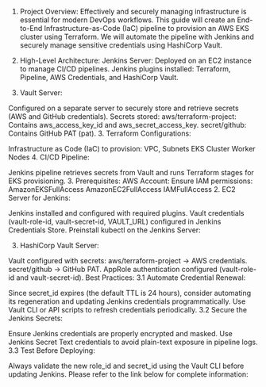 1. Project Overview:
Effectively and securely managing infrastructure is essential for modern DevOps workflows. This guide will create an End-to-End Infrastructure-as-Code (IaC) pipeline to provision an AWS EKS cluster using Terraform. We will automate the pipeline with Jenkins and securely manage sensitive credentials using HashiCorp Vault.

2. High-Level Architecture:
Jenkins Server:
Deployed on an EC2 instance to manage CI/CD pipelines.
Jenkins plugins installed: Terraform, Pipeline, AWS Credentials, and HashiCorp Vault.
2. Vault Server:

Configured on a separate server to securely store and retrieve secrets (AWS and GitHub credentials).
Secrets stored:
aws/terraform-project: Contains aws_access_key_id and aws_secret_access_key.
secret/github: Contains GitHub PAT (pat).
3. Terraform Configurations:

Infrastructure as Code (IaC) to provision:
VPC, Subnets
EKS Cluster
Worker Nodes
4. CI/CD Pipeline:

Jenkins pipeline retrieves secrets from Vault and runs Terraform stages for EKS provisioning.
3. Prerequisites:
AWS Account:
Ensure IAM permissions:
AmazonEKSFullAccess
AmazonEC2FullAccess
IAMFullAccess
2. EC2 Server for Jenkins:

Jenkins installed and configured with required plugins.
Vault credentials (vault-role-id, vault-secret-id, VAULT_URL) configured in Jenkins Credentials Store.
Preinstall kubectl on the Jenkins Server:

3. HashiCorp Vault Server:

Vault configured with secrets:
aws/terraform-project → AWS credentials.
secret/github → GitHub PAT.
AppRole authentication configured (vault-role-id and vault-secret-id).
Best Practices:
3.1 Automate Credential Renewal:

Since secret_id expires (the default TTL is 24 hours), consider automating its regeneration and updating Jenkins credentials programmatically.
Use Vault CLI or API scripts to refresh credentials periodically.
3.2 Secure the Jenkins Secrets:

Ensure Jenkins credentials are properly encrypted and masked.
Use Jenkins Secret Text credentials to avoid plain-text exposure in pipeline logs.
3.3 Test Before Deploying:

Always validate the new role_id and secret_id using the Vault CLI before updating Jenkins.
Please refer to the link below for complete information:
